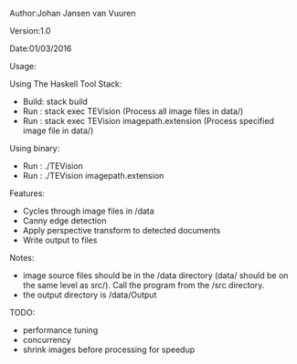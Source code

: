 Author:Johan Jansen van Vuuren

Version:1.0

Date:01/03/2016

Usage:
 
Using The Haskell Tool Stack:
 - Build:  stack build
 - Run  :  stack exec TEVision                      (Process all image files in data/)
 - Run  :  stack exec TEVision imagepath.extension  (Process specified image file in data/)
 
Using binary:
 - Run  :  ./TEVision
 - Run  :  ./TEVision imagepath.extension 
 
Features:
 - Cycles through image files in /data
 - Canny edge detection
 - Apply perspective transform to detected documents
 - Write output to files
 
Notes:
 - image source files should be in the /data directory (data/ should be on the same level as src/).  Call the program from the    /src directory.
 - the output directory is /data/Output 
 
TODO:
 - performance tuning
 - concurrency
 - shrink images before processing for speedup
 
